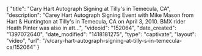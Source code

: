 {
    "title": "Cary Hart Autograph Signing at Tilly's in Temecula, CA",
    "description": "Carey Hart Autograph Signing Event with Mike Mason from Hart & Huntington at Tilly's in Temecula, CA on April 3, 2010. BMX rider Heath Pinter was also in att...",
    "videoid": "152064",
    "date_created": "1397072640",
    "date_modified": "1418181275",
    "type": "captivate",
    "layout": "video",
    "url": "\/v\/cary-hart-autograph-signing-at-tilly-s-in-temecula-ca\/152064"
}